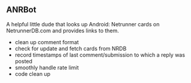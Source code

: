 ANRBot
------
A helpful little dude that looks up Android: Netrunner cards on
NetrunnerDB.com and provides links to them.

- clean up comment format
- check for update and fetch cards from NRDB 
- record timestamps of last comment/submission to which a reply was
  posted
- smoothly handle rate limit
- code clean up
